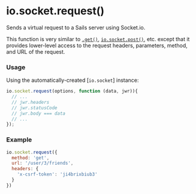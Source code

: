 # io.socket.request()

Sends a virtual request to a Sails server using Socket.io.

This function is very similar to [`.get()`](), [`io.socket.post()`](), etc. except that it provides lower-level access to the request headers, parameters, method, and URL of the request.

### Usage

Using the automatically-created [`io.socket`] instance:

```js
io.socket.request(options, function (data, jwr)){
  // ...
  // jwr.headers
  // jwr.statusCode
  // jwr.body === data
  // ...
});
```


### Example

```javascript
io.socket.request({
  method: 'get',
  url: '/user/3/friends',
  headers: {
    'x-csrf-token': 'ji4brixbiub3'
  }
})
```



<docmeta name="displayName" value="io.socket.request()">


